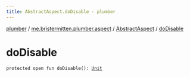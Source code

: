 ```yaml
---
title: AbstractAspect.doDisable - plumber
---
```


[plumber](../../index.html) / [me.bristermitten.plumber.aspect](../index.html) / [AbstractAspect](index.html) / [doDisable](./do-disable.html)

# doDisable

`protected open fun doDisable(): `[`Unit`](https://kotlinlang.org/api/latest/jvm/stdlib/kotlin/-unit/index.html)